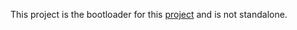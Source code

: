 This project is the bootloader for this [project](https://github.com/borna-blazevic/bachelors-project) and is not standalone.
